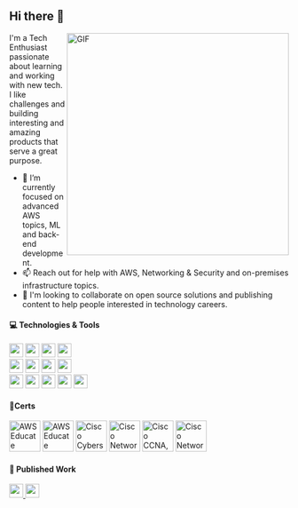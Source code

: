## Hi there 👋

<img align="right" alt="GIF" margin-left="20px" height="400px" src="https://media4.giphy.com/media/v1.Y2lkPTc5MGI3NjExZTFiZjRmZDhjNDJjZmI2YTdjYjJhOGNjN2ZkMTQ1OTM5MDU0MTJiOCZjdD1n/OwKBDykZ9PxRE6LhK7/giphy.gif" />

I'm a Tech Enthusiast passionate about learning and working with new tech. I like challenges and building interesting and amazing products that serve a great purpose. 

- 🌱 I’m currently focused on advanced AWS topics, ML and back-end development.
- 📫 Reach out for help with AWS, Networking & Security and on-premises infrastructure topics.
- 👯 I'm looking to collaborate on open source solutions and publishing content to help people interested in technology careers.

#### 💻 Technologies & Tools

<p align="left">
<img src="https://img.shields.io/badge/Python%20-%23007ACC.svg?&style=for-the-badge&logo=python&logoColor=white" height="25"/>
<img src="https://img.shields.io/badge/javascript-%23F7DF1E.svg?&style=for-the-badge&logo=javascript&logoColor=black" height="25"/>
<img src="https://img.shields.io/badge/typescript%20-%23007ACC.svg?&style=for-the-badge&logo=typescript&logoColor=white" height="25"/>
<img src="https://img.shields.io/badge/node.js%20-%2343853D.svg?&style=for-the-badge&logo=node.js&logoColor=white" height="25"/>
<br>
<img src="https://img.shields.io/badge/-npm-CB3837?style=flat-square&logo=npm" height="25"/>
<img src="https://img.shields.io/badge/postgres-%23316192.svg?&style=for-the-badge&logo=postgresql&logoColor=white" height="25"/>
<img src="https://img.shields.io/badge/Elastic%20Search-28b8b4?style=flat-square&logo=Elasticsearch" height="25"/>
<img src="https://img.shields.io/badge/-GitHub-181717?style=flat-square&logo=github" height="25"/>
<br>
<img src="https://img.shields.io/badge/pfSense-darkblue?logo=pfsense&logoColor=white&style=for-the-badge" height="25"/>
<img src="https://img.shields.io/badge/Cisco-blue?logo=cisco&logoColor=white&style=for-the-badge" height="25"/>
<img src="https://img.shields.io/badge/VMware-%23F7DF1E?logo=vmware&logoColor=black&style=for-the-badge" height="25"/>
<img src="https://img.shields.io/badge/Azure-0089D6?logo=microsoft-azure&logoColor=white&style=for-the-badge" height="25"/>
<img src="https://img.shields.io/badge/AWS-%23F7DF1E?logo=amazonaws&logoColor=black&style=for-the-badge" height="25"/>
</p>

#### 🧩Certs

<a href="https://www.credly.com/badges/38905f45-0455-4866-9479-dc41209d00ca/public_url" target="_blank"><img src="https://images.credly.com/size/110x110/images/979e42e2-1d32-4d21-97ea-53d991ea50fb/image.png" title="AWS Educate Getting Started with Networking" style="width:4em"></a> 
<a href="https://www.credly.com/badges/212c2ac1-d1f2-405b-a9c6-80f9efc72b39/public_url" target="_blank"><img src="https://images.credly.com/size/110x110/images/9358115e-ead7-47c2-91e2-165b6a650a1b/image.png" title="AWS Educate Getting Started with Compute" style="width:4em"></a>
<a href="https://www.credly.com/badges/00c0eae1-7fe7-4046-96fe-0bcc4b2c2c86/public_url" target="_blank"><img src="https://images.credly.com/size/110x110/images/054913b2-e271-49a2-a1a4-9bf1c1f9a404/CyberEssentials.png" title="Cisco Cybersecurity Essentials" style="width:4em"></a> 
<a href="https://www.credly.com/badges/e04eda0d-7c0a-411a-8959-66d58385bcb3/public_url" target="_blank"><img src="https://images.credly.com/size/110x110/images/f7387386-553c-4be5-b3f3-077f78152f31/Network_Security.png" title="Cisco Network Security" style="width:4em"></a> 
<a href="https://www.credly.com/badges/6a887882-7ec8-4cfa-83de-5e627b249031/public_url" target="_blank"><img src="https://images.credly.com/size/110x110/images/70d71df5-f3dc-4380-9b9d-f22513a70417/CCNAITN__1_.png" title="Cisco CCNA, Introduction to Networks" style="width:4em"></a>
<a href="https://www.credly.com/badges/18f71a76-20d3-4969-bb96-e77c9730a048/public_url" target="_blank"><img src="https://images.credly.com/size/110x110/images/0a00ff19-2af2-452c-b855-a00f24e577dd/image.png" title="Cisco Networking Academy Learn-A-Thon 2022" style="width:4em"></a>

#### 📄 Published Work
<p align="left">
<a href="https://www.scopus.com/authid/detail.uri?authorId=55915654200" target="_blank"><img src="https://img.shields.io/badge/Scopus-orange.svg?&style=for-the-badge&logo=scopus&logoColor=white" height="25"</a> 
<a href="http://www.webofscience.com/wos/author/record/F-5354-2014" target="_blank"><img src="https://img.shields.io/badge/Web of Science-gray.svg?&style=for-the-badge" height="25"</a>
</p>
